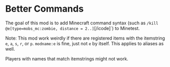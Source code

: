 # Better Commands
The goal of this mod is to add Minecraft command syntax (such as `/kill @e[type=mobs_mc:zombie, distance = 2..]`[/icode]`) to Minetest.

Note: This mod work weirdly if there are registered items with the itemstring `e`, `a`, `s`, `r`, or `p`. `modname:e` is fine, just not `e` by itself. This applies to aliases as well.

Players with names that match itemstrings might not work.